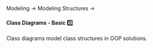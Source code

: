 <link rel="stylesheet" href="{{baseUrl}}/css/textbook.css">

<div class="website-content">

<div id="path">Modeling &rarr; Modeling Structures &rarr;</div>

<div id="title">

#### Class Diagrams - Basic :one:

</div>

<div id="body">

Class diagrams model class structures in OOP solutions.

<dynamic-panel src="../../../oopDesign/classes/basic/embed.md" header="OOP: Classes: Basic" is-open></dynamic-panel>
<dynamic-panel src="../../../oopDesign/associations/basic/embed.md" header="OOP: Associations: Basic" is-open></dynamic-panel>
<dynamic-panel src="../../../oopDesign/associations/navigability/embed.md" header="OOP: Associations: Navigability" is-open></dynamic-panel>
<dynamic-panel src="../../../oopDesign/inheritance/basic/embed.md" header="OOP: Inheritance: Basic" is-open></dynamic-panel>

</div>

<div id="extras">
<div>

</div>
